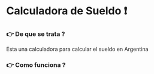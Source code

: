 # Calculadora de Sueldo :exclamation:


### 👉 De que se trata ?

Esta una calculadora para calcular el sueldo en Argentina


### 👉 Como funciona ?


